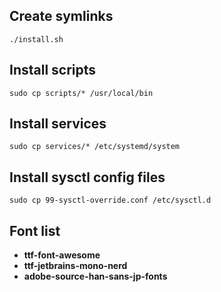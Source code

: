 Create symlinks
----------------

`./install.sh`

Install scripts
---------------

`sudo cp scripts/* /usr/local/bin`

Install services
----------------

`sudo cp services/* /etc/systemd/system`

Install sysctl config files
---------------------------

`sudo cp 99-sysctl-override.conf /etc/sysctl.d`

Font list
---------

* **ttf-font-awesome**
* **ttf-jetbrains-mono-nerd**
* **adobe-source-han-sans-jp-fonts**
